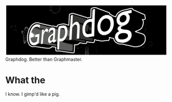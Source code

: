 ![Graphdog](https://github.com/botbreeder/graphdog/raw/main/graphdog.jpg)
Graphdog. Better than Graphmaster.

# What the

I know. I gimp'd like a pig.
